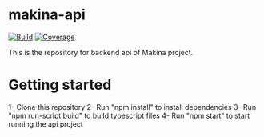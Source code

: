 # makina-api

  [![Build][travis-image]][travis-url]
  [![Coverage][coveralls-image]][coveralls-url]

[travis-image]: https://travis-ci.org/EmakinaTR/makina-api.svg?branch=master
[travis-url]: https://travis-ci.org/EmakinaTR/makina-api
[coveralls-image]: https://coveralls.io/repos/github/EmakinaTR/makina-api/badge.svg
[coveralls-url]: https://coveralls.io/github/EmakinaTR/makina-api


This is the repository for backend api of Makina project.

# Getting started

1- Clone this repository
2- Run "npm install" to install dependencies
3- Run "npm run-script build" to build typescript files
4- Run "npm start" to start running the api project

